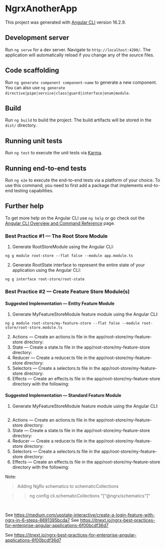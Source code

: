 # NgrxAnotherApp

This project was generated with [Angular CLI](https://github.com/angular/angular-cli) version 16.2.9.

## Development server

Run `ng serve` for a dev server. Navigate to `http://localhost:4200/`. The application will automatically reload if you change any of the source files.

## Code scaffolding

Run `ng generate component component-name` to generate a new component. You can also use `ng generate directive|pipe|service|class|guard|interface|enum|module`.

## Build

Run `ng build` to build the project. The build artifacts will be stored in the `dist/` directory.

## Running unit tests

Run `ng test` to execute the unit tests via [Karma](https://karma-runner.github.io).

## Running end-to-end tests

Run `ng e2e` to execute the end-to-end tests via a platform of your choice. To use this command, you need to first add a package that implements end-to-end testing capabilities.

## Further help

To get more help on the Angular CLI use `ng help` or go check out the [Angular CLI Overview and Command Reference](https://angular.io/cli) page.

### Best Practice #1 — The Root Store Module

1. Generate RootStoreModule using the Angular CLI:
   
```
ng g module root-store --flat false --module app.module.ts
```


2. Generate RootState interface to represent the entire state of your application using the Angular CLI:

```
ng g interface root-store/root-state
```

### Best Practice #2 — Create Feature Store Module(s)

#### Suggested Implementation — Entity Feature Module

1. Generate MyFeatureStoreModule feature module using the Angular CLI:

```
ng g module root-store/my-feature-store --flat false --module root-store/root-store.module.ts
```

2. Actions — Create an actions.ts file in the app/root-store/my-feature-store directory:
3. State — Create a state.ts file in the app/root-store/my-feature-store directory:
4. Reducer — Create a reducer.ts file in the app/root-store/my-feature-store directory:
5. Selectors — Create a selectors.ts file in the app/root-store/my-feature-store directory:
6. Effects — Create an effects.ts file in the app/root-store/my-feature-store directory with the following:


#### Suggested Implementation — Standard Feature Module

1. Generate MyFeatureStoreModule feature module using the Angular CLI:

```

```


2. Actions — Create an actions.ts file in the app/root-store/my-feature-store directory:
3. State — Create a state.ts file in the app/root-store/my-feature-store directory:
4. Reducer — Create a reducer.ts file in the app/root-store/my-feature-store directory:
5. Selectors — Create a selectors.ts file in the app/root-store/my-feature-store directory:
6. Effects — Create an effects.ts file in the app/root-store/my-feature-store directory with the following:
  
Note:

> Adding NgRx schematics to schematicCollections

>> ng config cli.schematicCollections "[\"@ngrx/schematics\"]"

<br/>


See https://medium.com/upstate-interactive/create-a-login-feature-with-ngrx-in-6-steps-8691395bcda7
See https://itnext.io/ngrx-best-practices-for-enterprise-angular-applications-6f00bcdf36d7

See https://itnext.io/ngrx-best-practices-for-enterprise-angular-applications-6f00bcdf36d7

